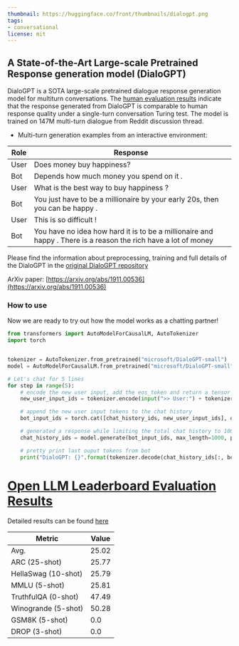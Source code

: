```yaml
---
thumbnail: https://huggingface.co/front/thumbnails/dialogpt.png
tags:
- conversational
license: mit
---
```


## A State-of-the-Art Large-scale Pretrained Response generation model (DialoGPT)

DialoGPT is a SOTA large-scale pretrained dialogue response generation model for multiturn conversations. 
The [human evaluation results](https://github.com/dreasysnail/Dialogpt_dev#human-evaluation) indicate that the response generated from DialoGPT is comparable to human response quality under a single-turn conversation Turing test.
The model is trained on 147M multi-turn dialogue from Reddit discussion thread. 

* Multi-turn generation examples from an interactive environment:

|Role | Response |
|---------|--------|
|User | Does money buy happiness? |
| Bot |  Depends how much money you spend on it .|
|User | What is the best way to buy happiness ? |
| Bot | You just have to be a millionaire by your early 20s, then you can be happy . |
|User |This is so difficult ! |
| Bot | You have no idea how hard it is to be a millionaire and happy . There is a reason the rich have a lot of money |

Please find the information about preprocessing, training and full details of the DialoGPT in the [original DialoGPT repository](https://github.com/microsoft/DialoGPT)

ArXiv paper: [https://arxiv.org/abs/1911.00536](https://arxiv.org/abs/1911.00536)

### How to use

Now we are ready to try out how the model works as a chatting partner!

```python
from transformers import AutoModelForCausalLM, AutoTokenizer
import torch


tokenizer = AutoTokenizer.from_pretrained("microsoft/DialoGPT-small")
model = AutoModelForCausalLM.from_pretrained("microsoft/DialoGPT-small")

# Let's chat for 5 lines
for step in range(5):
	# encode the new user input, add the eos_token and return a tensor in Pytorch
	new_user_input_ids = tokenizer.encode(input(">> User:") + tokenizer.eos_token, return_tensors='pt')

	# append the new user input tokens to the chat history
	bot_input_ids = torch.cat([chat_history_ids, new_user_input_ids], dim=-1) if step > 0 else new_user_input_ids

	# generated a response while limiting the total chat history to 1000 tokens, 
	chat_history_ids = model.generate(bot_input_ids, max_length=1000, pad_token_id=tokenizer.eos_token_id)

	# pretty print last ouput tokens from bot
	print("DialoGPT: {}".format(tokenizer.decode(chat_history_ids[:, bot_input_ids.shape[-1]:][0], skip_special_tokens=True)))
```

# [Open LLM Leaderboard Evaluation Results](https://huggingface.co/spaces/HuggingFaceH4/open_llm_leaderboard)
Detailed results can be found [here](https://huggingface.co/datasets/open-llm-leaderboard/details_microsoft__DialoGPT-small)

| Metric                | Value                     |
|-----------------------|---------------------------|
| Avg.                  | 25.02   |
| ARC (25-shot)         | 25.77          |
| HellaSwag (10-shot)   | 25.79    |
| MMLU (5-shot)         | 25.81         |
| TruthfulQA (0-shot)   | 47.49   |
| Winogrande (5-shot)   | 50.28   |
| GSM8K (5-shot)        | 0.0        |
| DROP (3-shot)         | 0.0         |
